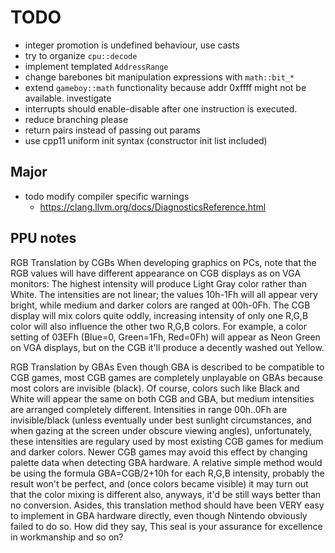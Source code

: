 # TODO

- integer promotion is undefined behaviour, use casts
- try to organize `cpu::decode`
- implement templated `AddressRange`
- change barebones bit manipulation expressions with `math::bit_*`
- extend `gameboy::math` functionality
    because addr 0xffff might not be available. investigate
- interrupts should enable-disable after one instruction is executed.
- reduce branching please
- return pairs instead of passing out params
- use cpp11 uniform init syntax (constructor init list included)

## Major
- todo modify compiler specific warnings 
  - https://clang.llvm.org/docs/DiagnosticsReference.html

## PPU notes

RGB Translation by CGBs
When developing graphics on PCs, note that the RGB values will have different appearance on CGB displays as on VGA monitors:
The highest intensity will produce Light Gray color rather than White. The intensities are not linear; the values 10h-1Fh will all appear very bright, while medium and darker colors are ranged at 00h-0Fh.
The CGB display will mix colors quite oddly, increasing intensity of only one R,G,B color will also influence the other two R,G,B colors.
For example, a color setting of 03EFh (Blue=0, Green=1Fh, Red=0Fh) will appear as Neon Green on VGA displays, but on the CGB it'll produce a decently washed out Yellow.

RGB Translation by GBAs
Even though GBA is described to be compatible to CGB games, most CGB games are completely unplayable on GBAs because most colors are invisible (black). Of course, colors such like Black and White will appear the same on both CGB and GBA, but medium intensities are arranged completely different.
Intensities in range 00h..0Fh are invisible/black (unless eventually under best sunlight circumstances, and when gazing at the screen under obscure viewing angles), unfortunately, these intensities are regulary used by most existing CGB games for medium and darker colors.
Newer CGB games may avoid this effect by changing palette data when detecting GBA hardware. A relative simple method would be using the formula GBA=CGB/2+10h for each R,G,B intensity, probably the result won't be perfect, and (once colors became visible) it may turn out that the color mixing is different also, anyways, it'd be still ways better than no conversion.
Asides, this translation method should have been VERY easy to implement in GBA hardware directly, even though Nintendo obviously failed to do so. How did they say, This seal is your assurance for excellence in workmanship and so on?


